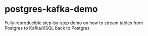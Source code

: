 # postgres-kafka-demo
Fully reproducible step-by-step demo on how to stream tables from Postgres to Kafka/KSQL back to Postgres

